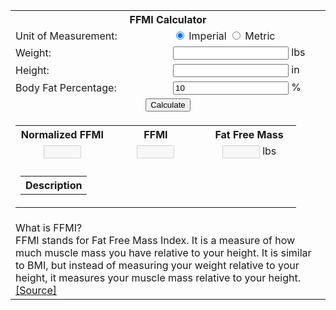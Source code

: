 ---
---

<html lang="en">
<head>
    <meta charset="UTF-8">
    <meta name="viewport" content="width=device-width, initial-scale=0.6">
    <title>FFMI Calculator</title>
    <!-- <link rel="stylesheet" href="../style.css"> -->
    <script src="../script.js"></script>
</head>

<table id="main-table">
    <colgroup>
        <col style="width: 50%;">
        <col style="width: 50%;">
    </colgroup>
    <th colspan="2">
        FFMI Calculator
    </th>
    <tr>
        <td>
            Unit of Measurement:
        </td>
        <td>
            <input type="radio" name="unit" id="imperial" checked>
            <label for="imperial">Imperial</label>
            <input type="radio" name="unit" id="metric">
            <label for="metric">Metric</label>
        </td>
    </tr>
    <tr>
        <td>
            Weight:
        </td>
        <td style="width: 50%;">
            <input type="number" name="weight" id="weight">
            <label id="weight-label" for="weight">lbs</label>
        </td>
    </tr>
    <tr>
        <td>
            Height:
        </td>
        <td style="width: 50%;">
            <input type="number" name="height" id="height">
            <label id="height-label" for="height">in</label>
        </td>
    </tr>
    <tr>
        <td>
            Body Fat Percentage:
        </td>
        <td>
            <input type="number" name="body-fat" id="body-fat" value="10">
            <label id="body-fat-label" for="body-fat">%</label>
        </td>
    </tr>
    <tr>
        <td colspan="2" style="text-align: center;">
            <button id="calculate">Calculate</button>
        </td>
    </tr>
    <tr>
        <td colspan="2">
            <table id="sub-table" style="text-align: center;">
                <colgroup>
                    <col style="width: 33%;">
                    <col style="width: 33%;">
                    <col style="width: 33%;">
                </colgroup>
                <th>
                    Normalized FFMI
                </th>
                <th>
                    FFMI
                </th>
                <th>
                    Fat Free Mass
                </th>
                <tr>
                    <td>
                        <input type="number" name="normal-ffmi" id="normal-ffmi" style="width: 60px;" disabled>
                    </td>
                    <td>
                        <input type="number" name="ffmi" id="ffmi" style="width: 60px;" disabled>
                    </td>
                    <td>
                        <input type="number" name="ffm" id="ffm" style="width: 60px;" disabled>
                        <label for="ffm" id="ffm-label">lbs</label>
                    </td>
                </tr>
                <tr>
                    <td colspan="3" style="text-align: center;">
                        <div class="ffmi-grid" id="grid"></div>
                    </td>
                </tr>
                <tr>
                    <td colspan="3">
                        <table id="description-table">
                            <colgroup>
                                <col style="width: 50%;">
                                <col style="width: 50%;">
                            </colgroup>
                            <th colspan="2">
                                Description
                            </th>
                        </table>
                    </td>
                </tr>
            </table>
        </td>
    </tr>
    <tr>
        <td colspan="2">
            What is FFMI?
            <br>
            FFMI stands for Fat Free Mass Index. It is a measure of how much muscle mass you have relative to your height. It is similar to BMI, but instead of measuring your weight relative to your height, it measures your muscle mass relative to your height. <br>
            <a href="https://ffmicalculator.org/">[Source]</a>
        </td>
    </tr>
</table>
<script>
    colorTableGradient('sub-table', '#F7FFF7', '#bde2fc', '#157d5a');
    function colorGridGradient(gridId, baseColor, peakColor) {
        const grid      = document.getElementById(gridId);
        const n         = 7;
        const baseRed   = parseInt(baseColor.slice(1,3), 16);
        const baseGreen = parseInt(baseColor.slice(3,5), 16);
        const baseBlue  = parseInt(baseColor.slice(5,7), 16);
        const peakRed   = parseInt(peakColor.slice(1,3), 16);
        const peakGreen = parseInt(peakColor.slice(3,5), 16);
        const peakBlue  = parseInt(peakColor.slice(5,7), 16);

        for (let i = 0; i < n; i++) {
            const newRed   = baseRed   + (i / n) * (peakRed   - baseRed);
            const newGreen = baseGreen + (i / n) * (peakGreen - baseGreen);
            const newBlue  = baseBlue  + (i / n) * (peakBlue  - baseBlue);
            const cell = Object.assign(document.createElement('div'), {
                className:'bfp-grid-cell',
                style: `background-color: rgb(${newRed}, ${newGreen}, ${newBlue}); width: 80px;`,
            });
            grid.appendChild(cell);
        }
    }
    colorGridGradient('grid', '#0066ff', '#dd3300');

    const descriptions = ['Below Average', 'Average', 'Above Average', 'Excellent', 'Superior', 'Suspicious', 'Unlikely'];
    const descriptionsNums = ['16 - 17', '18 - 19', '20 - 21', '22 - 23', '24 - 25', '26 - 28', '29 - 30'];
    const descriptionTable = document.getElementById('description-table')
    for (let i = 0; i < 7; i++) {
        const newRow = descriptionTable.insertRow(-1);
        const col1 = newRow.insertCell(0);
        const col2 = newRow.insertCell(1);
        col1.innerText = descriptions[i];
        col2.innerText = descriptionsNums[i];
    }
    colorTableGradient('description-table', '#F7FFF7', '#0066ff', '#dd3300');

    function resetGrid() {
        const grid = document.getElementById('grid');
        for (let i = 0; i < 7; i++) {
            grid.children[i].style.border = '1px solid #ccc';
        }
    }

    function setClass() {
        let ffmi = parseInt(document.getElementById('ffmi').value);
        if (ffmi > 0) {
            if (ffmi < 18) {
                grid.children[0].style.border = '2px solid #000000';
            } else if (ffmi < 20) {
                grid.children[1].style.border = '2px solid #000000';
            } else if (ffmi < 22) {
                grid.children[2].style.border = '2px solid #000000';
            } else if (ffmi < 24) {
                grid.children[3].style.border = '2px solid #000000';
            } else if (ffmi < 26) {
                grid.children[4].style.border = '2px solid #000000';
            } else if (ffmi < 28) {
                grid.children[5].style.border = '2px solid #000000';
            } else {
                grid.children[6].style.border = '2px solid #000000';
            }
        }
    }

    document.getElementById('calculate').addEventListener('click', function() {
        let weight = document.getElementById('weight').value;
        let height = document.getElementById('height').value;
        let bfp = document.getElementById('body-fat').value;
        let bfMass = weight * (bfp / 100);
        let leanMass = weight - bfMass;
        let ffmi = 0;
        let normalFfmi = 0;
        if (document.getElementById('imperial').checked) {
            ffmi = (leanMass / 2.2) / ((height / 39.37) ** 2);
            normalFfmi = ffmi + (6.3 * (1.8 - (height / 39.37)));
        } else {
            ffmi = leanMass / ((height / 100) ** 2);
            normalFfmi = ffmi + (6.3 * (1.8 - (height / 100)));
        }
            
        document.getElementById('normal-ffmi').value = normalFfmi.toFixed(2);
        document.getElementById('ffmi').value        = ffmi.toFixed(2);
        document.getElementById('ffm').value         = leanMass.toFixed(2);
        resetGrid();
        setClass();
    });
    
    addHomeButton('main-table');
</script>
